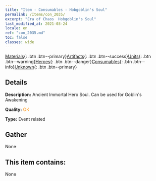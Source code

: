 ```yaml
---
title: "Item - Consumables - Hobgoblin's Soul"
permalink: /Items/con_2035/
excerpt: "Era of Chaos  Hobgoblin's Soul"
last_modified_at: 2021-03-24
locale: en
ref: "con_2035.md"
toc: false
classes: wide
---
```

 [Materials](/Items/){: .btn .btn--primary}[Artifacts](/Items/Artifacts/){: .btn .btn--success}[Units](/Items/Units/){: .btn .btn--warning}[Heroes](/Items/Heroes/){: .btn .btn--danger}[Consumables](/Items/Consumables/){: .btn .btn--info}[Unknown](/Items/Unknown/){: .btn .btn--primary}

## Details
 **Description:** Ancient Immortal Hero Soul. Can be used for Goblin's Awakening

 **Quality:** <span style="color: #FF8C00">OK</span>

 **Type:** Event related

## Gather

  None

## This item contains:

  None

